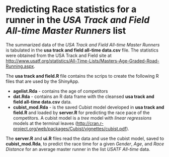 # Predicting Race statistics for a runner in the _USA Track and Field All-time Master Runners_ list

The summarized data of the _USA Track and Field All-time Master Runners_ is tabulated in the __usa track and field all-time data.csv__ file.  The statistics were obtained from the USA Track and Field site at http://www.usatf.org/statistics/All-Time-Lists/Masters-Age-Graded-Road-Running.aspx. 

The __usa track and field.R__ file contains the scrips to create the following R files that are used by the ShinyApp.
* __agelist.Rda__ - contains the age of competitors
* __dat.Rda__ - contains an R data frame with the cleansed __usa track and field all-time data.csv__ data.
* __cubist_mod.Rda__ - is the saved Cubist model developed in __usa track and field.R__ and loaded by __server.R__ for predicting the race pace of the competitors.  A cubist model is a _tree_ model with _linear regressions_ models at the terminal leaves (http://cran.r-project.org/web/packages/Cubist/vignettes/cubist.pdf).

The __server.R__ and __ui.R__ files read the data and use the cubist model, saved to __cubist_mod.Rda__, to predict the race time for a given _Gender_, _Age_, and _Race Distance_ for an average master runner in the list _USATF All-time_ data.
